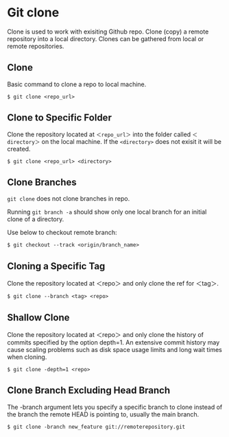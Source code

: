
# Git clone
Clone is used to work with exisiting Github repo.
Clone (copy) a remote repository into a local directory.
Clones can be gathered from local or remote repositories.


## Clone

Basic command to clone a repo to local machine.
```
$ git clone <repo_url>
```

## Clone to Specific Folder
Clone the repository located at `＜repo_url＞` into the folder called `＜directory＞` on the local machine. If the `<directory>` does not exisit it will be created. 

```
$ git clone <repo_url> <directory>
```

## Clone Branches

`git clone` does not clone branches in repo.

Running `git branch -a` should show only one local branch for an initial clone of a directory.

Use below to checkout remote branch:

```
$ git checkout --track <origin/branch_name>
```


## Cloning a Specific Tag
Clone the repository located at ＜repo＞ and only clone the ref for ＜tag＞.

```
$ git clone --branch <tag> <repo>
```

## Shallow Clone
Clone the repository located at ＜repo＞ and only clone the 
history of commits specified by the option depth=1.
An extensive commit history may cause scaling problems such as disk space usage limits and long wait times when cloning.

```
$ git clone -depth=1 <repo>
```

## Clone Branch Excluding Head Branch
The -branch argument lets you specify a specific branch to clone instead of the branch the remote HEAD is pointing to, usually the main branch.

```
$ git clone -branch new_feature git://remoterepository.git
```

